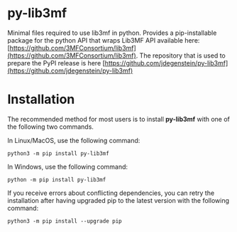 # py-lib3mf
Minimal files required to use lib3mf in python. Provides a pip-installable package for the python API that wraps Lib3MF API available here: [https://github.com/3MFConsortium/lib3mf](https://github.com/3MFConsortium/lib3mf). The repository that is used to prepare the PyPI release is here [https://github.com/jdegenstein/py-lib3mf](https://github.com/jdegenstein/py-lib3mf)

# Installation
The recommended method for most users is to install **py-lib3mf** with one of the following two commands.

In Linux/MacOS, use the following command:
```
python3 -m pip install py-lib3mf
```
In Windows, use the following command:
```
python -m pip install py-lib3mf
```
If you receive errors about conflicting dependencies, you can retry the installation after having upgraded pip to the latest version with the following command:
```
python3 -m pip install --upgrade pip
```
